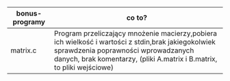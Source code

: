 |bonus-programy         | co to?
|------------------|--------------------------
| matrix.c | Program przeliczający mnożenie macierzy,pobiera ich wielkość i wartości z stdin,brak jakiegokolwiek sprawdzenia poprawności wprowadzanych danych, brak komentarzy, (pliki A.matrix i B.matrix, to pliki wejściowe) 
